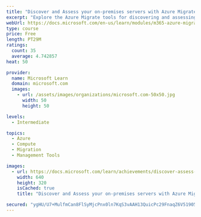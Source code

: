 ```yaml
---
title: "Discover and Assess your on-premises servers with Azure Migrate"
excerpt: "Explore the Azure Migrate tools for discovering and assessing your virtual machine servers. Learn how to install and configure a virtual machine appliance in your virtualization host infrastructure."
webUrl: https://docs.microsoft.com/en-us/learn/modules/m365-azure-migrate-discover-assess/
type: course
price: Free
length: PT29M
ratings:
  count: 35
  average: 4.742857
heat: 50

provider:
  name: Microsoft Learn
  domain: microsoft.com
  images:
    - url: /assets/images/organizations/microsoft.com-50x50.jpg
      width: 50
      height: 50

levels:
  - Intermediate

topics:
  - Azure
  - Compute
  - Migration
  - Management Tools

images:
  - url: https://docs.microsoft.com/learn/achievements/discover-assess-azure-migrate-server-migration-social.png
    width: 640
    height: 320
    isCached: true
    title: "Discover and Assess your on-premises servers with Azure Migrate"

secured: "ygHU/U7+MulfmCan8FlSyMjcPnx0ln7KqS3vAAH13QuicPc29FnaqZ6V519050uvTB0bHw0uiDUAhxQKx0yahmQrZDN0EIEHti5ZfjxAW285vfqvSG4fhFR6sjRbeGwukRHdtXLI8NbCIOyactcZ/nlv4HTj1pqxf6wj8VjtpeNDYi3gp6nemqsaP3Z1NZr/ziXHf9ctRXMlWahQG03zXC8kBstyDOUai6zFAwqMdcZKQYgzFAERt4O7Idi/tMaLOJswRE7816OWF5CTBHTcRLvkLEg6thTd8zRovXJfl/3aaayPKv6HmADHTc/KxgxmnuB8YpHttyZWzM50VfJJ+Rle2ykPlJDIHB1cLu1wHHLZGVkgMcj8gVvx4AoQX6T+VuWYmuM+qSxseAiNb4/6+Q==;zWc2Y5Le237bQ9qf1YttbQ=="
---
```


